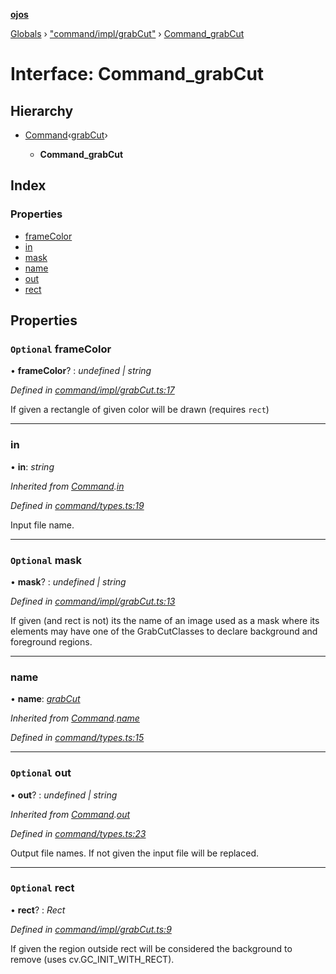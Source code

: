 **[ojos](../README.md)**

[Globals](../README.md) › ["command/impl/grabCut"](../modules/_command_impl_grabcut_.md) › [Command_grabCut](_command_impl_grabcut_.command_grabcut.md)

# Interface: Command_grabCut

## Hierarchy

* [Command](_command_types_.command.md)‹[grabCut](../enums/_command_types_.commandname.md#grabcut)›

  * **Command_grabCut**

## Index

### Properties

* [frameColor](_command_impl_grabcut_.command_grabcut.md#optional-framecolor)
* [in](_command_impl_grabcut_.command_grabcut.md#in)
* [mask](_command_impl_grabcut_.command_grabcut.md#optional-mask)
* [name](_command_impl_grabcut_.command_grabcut.md#name)
* [out](_command_impl_grabcut_.command_grabcut.md#optional-out)
* [rect](_command_impl_grabcut_.command_grabcut.md#optional-rect)

## Properties

### `Optional` frameColor

• **frameColor**? : *undefined | string*

*Defined in [command/impl/grabCut.ts:17](https://github.com/cancerberoSgx/mirada/blob/d83d69e/ojos/src/command/impl/grabCut.ts#L17)*

If given a rectangle of given color will be drawn (requires `rect`)

___

###  in

• **in**: *string*

*Inherited from [Command](_command_types_.command.md).[in](_command_types_.command.md#in)*

*Defined in [command/types.ts:19](https://github.com/cancerberoSgx/mirada/blob/d83d69e/ojos/src/command/types.ts#L19)*

Input file name.

___

### `Optional` mask

• **mask**? : *undefined | string*

*Defined in [command/impl/grabCut.ts:13](https://github.com/cancerberoSgx/mirada/blob/d83d69e/ojos/src/command/impl/grabCut.ts#L13)*

If given (and rect is not) its the name of an image used as a mask where its elements may have one of the GrabCutClasses to declare background and foreground regions.

___

###  name

• **name**: *[grabCut](../enums/_command_types_.commandname.md#grabcut)*

*Inherited from [Command](_command_types_.command.md).[name](_command_types_.command.md#name)*

*Defined in [command/types.ts:15](https://github.com/cancerberoSgx/mirada/blob/d83d69e/ojos/src/command/types.ts#L15)*

___

### `Optional` out

• **out**? : *undefined | string*

*Inherited from [Command](_command_types_.command.md).[out](_command_types_.command.md#optional-out)*

*Defined in [command/types.ts:23](https://github.com/cancerberoSgx/mirada/blob/d83d69e/ojos/src/command/types.ts#L23)*

Output file names. If not given the input file will be replaced.

___

### `Optional` rect

• **rect**? : *Rect*

*Defined in [command/impl/grabCut.ts:9](https://github.com/cancerberoSgx/mirada/blob/d83d69e/ojos/src/command/impl/grabCut.ts#L9)*

If given the region outside rect will be considered the background to remove (uses cv.GC_INIT_WITH_RECT).